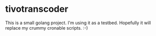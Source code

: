 tivotranscoder
==============

This is a small golang project. I'm using it as a testbed. Hopefully it will replace my crummy cronable scripts. :-)
